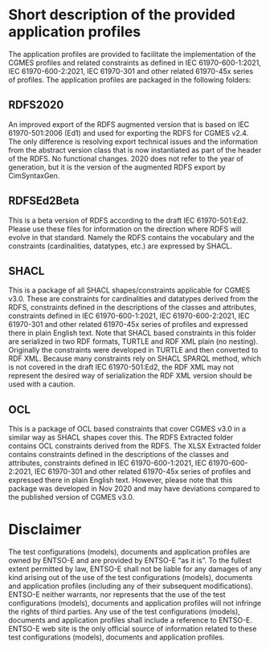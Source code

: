 # Short description of the provided application profiles

The application profiles are provided to facilitate the implementation of the CGMES profiles and related constraints as defined in IEC 61970-600-1:2021, IEC 61970-600-2:2021, IEC 61970-301 and other related 61970-45x series of profiles. The application profiles are packaged in the following folders:

## RDFS2020 
An improved export of the RDFS augmented version that is based on IEC 61970-501:2006 (Ed1) and used for exporting the RDFS for CGMES v2.4. The only difference is resolving export technical issues and the information from the abstract version class that is now instantiated as part of the header of the RDFS. No functional changes. 2020 does not refer to the year of generation, but it is the version of the augmented RDFS export by CimSyntaxGen.

## RDFSEd2Beta
This is a beta version of RDFS according to the draft IEC 61970-501:Ed2. Please use these files for information on the direction where RDFS will evolve in that standard. Namely the RDFS contains the vocabulary and the constraints (cardinalities, datatypes, etc.) are expressed by SHACL.

## SHACL
This is a package of all SHACL shapes/constraints applicable for CGMES v3.0. These are constraints for cardinalities and datatypes derived from the RDFS, constraints defined in the descriptions of the classes and attributes, constraints defined in IEC 61970-600-1:2021, IEC 61970-600-2:2021, IEC 61970-301 and other related 61970-45x series of profiles and expressed there in plain English text. Note that SHACL based constraints in this folder are serialized in two RDF formats, TURTLE and RDF XML plain (no nesting). Originally the constraints were developed in TURTLE and then converted to RDF XML. Because many constraints rely on SHACL SPARQL method, which is not covered in the draft IEC 61970-501:Ed2, the RDF XML may not represent the desired way of serialization the RDF XML version should be used with a caution.  

## OCL
This is a package of OCL based constraints that cover CGMES v3.0 in a similar way as SHACL shapes cover this. The RDFS Extracted folder contains OCL constraints derived from the RDFS. The XLSX Extracted folder contains constraints defined in the descriptions of the classes and attributes, constraints defined in IEC 61970-600-1:2021, IEC 61970-600-2:2021, IEC 61970-301 and other related 61970-45x series of profiles and expressed there in plain English text. However, please note that this package was developed in Nov 2020 and may have deviations compared to the published version of CGMES v3.0.

# Disclaimer
The test configurations (models), documents and application profiles are owned by ENTSO-E and are provided by ENTSO-E “as it is”. To the fullest extent permitted by law, ENTSO-E shall not be liable for any damages of any kind arising out of the use of the test configurations (models), documents and application profiles (including any of their subsequent modifications).
ENTSO-E neither warrants, nor represents that the use of the test configurations (models), documents and application profiles will not infringe the rights of third parties. Any use of the test configurations (models), documents and application profiles shall include a reference to ENTSO-E. ENTSO-E web site is the only official source of information related to these test configurations (models), documents and application profiles.
